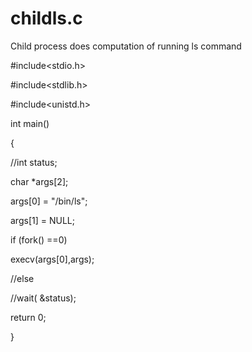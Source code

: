 # childls.c
Child process does computation of running ls command
 
#include<stdio.h>
 
#include<stdlib.h>
 
#include<unistd.h>
 
int main()
 
{
 
//int status;
 
char *args[2];
 
args[0] = "/bin/ls";
 
args[1] = NULL;
 
if (fork() ==0)
 
execv(args[0],args);
 
//else
 
//wait( &status);
 
return 0;
 
}
 
 
